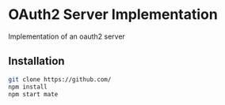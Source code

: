 # OAuth2 Server Implementation

Implementation of an oauth2 server

## Installation

```bash
git clone https://github.com/
npm install
npm start mate
```